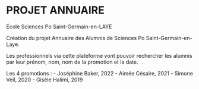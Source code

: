 <h1>PROJET ANNUAIRE </h1>

École Sciences Po Saint-Germain-en-LAYE

Création du projet Annuaire des Alumnis de Sciences Po Saint-Germain-en-Laye. 

Les professionnels via cette plateforme vont pouvoir rechercher les alumnis par leur prénom, nom, nom de la promotion et la date. 

Les 4 promotions :
    - Joséphine Baker, 2022
    - Aimée Césaire, 2021
    - Simone Veil, 2020
    - Gisèle Halimi, 2019